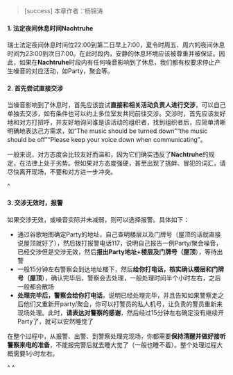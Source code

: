 > [success] 本章作者：杨锦涛

#### **1. 法定夜间休息时间Nachtruhe**&#x20;

瑞士法定夜间休息时间位22:00到第二日早上7:00，夏令时周五、周六的夜间休息时间为23:00到次日7:00。在此时段内，安静的休息环境应该被尊重并被保证。因此，如果在**Nachtruhe**时段内有任何噪音影响到了休息，我们都有权要求停止产生噪音的对应活动，如Party，聚会等。

####

#### **2. 首先尝试直接交涉**

当噪音影响到了休息时，首先应该尝试**直接和相关活动负责人进行交涉**，可以自己单独去交涉，如有条件也可以约上多位室友共同前往交涉。交涉时，首先应该友好地和对方打招呼，并友好地询问谁是该活动的组织者，找到组织者后，应简单清晰明确地表达己方需求，如“The music should be turned down”“the music should be off”“Please keep your voice down when communicating”。

一般来说，对方态度会比较友好而温和，因为它们确实违反了**Nachtruhe**的规定，在法律上处于劣势。但如果对方态度强硬，甚至出现了挑衅、冒犯的词汇，请尽快离开现场，不要和对方进一步冲突。

^

#### **3. 交涉无效时，报警**

如果交涉无效，或噪音实际并未减弱，则可以选择报警。具体如下：

* 通过谷歌地图确定Party的地址，自己查明楼层以及门牌号（屋顶的话就直接说屋顶就好了），然后拨打报警电话117，说明自己报告一例Party/聚会噪音，已经交涉但是交涉无效，然后**报出Party地址+楼层及门牌号（屋顶**），等待出警
* 一般15分钟左右警察会到达地址楼下，然后**给你打电话，核实确认楼层和门牌号（屋顶**），确认完毕后，警察会去处理，一般处理时间半个小时左右，之后一般都会散场
* **处理完毕后，警察会给你打电话**，说明已经处理完毕，并且告知如果警察走之后他们又重新开party/聚会，你可以打警员的私人机号，让负责的警员重新来现场处理。此时，**请表达对警察的感谢**，然后经过15分钟左右确定没有继续开Party了，就可以安然睡觉了

在整个过程中，从报警、出警、到警察处理完现场，你都需要**保持清醒并做好接听警察来电的准备**，不能报完警后就去睡大觉了（一般也睡不着）。整个处理过程大概需要1小时左右。

^
^
